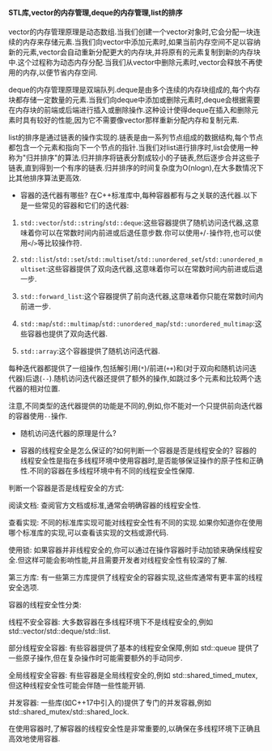 #### STL库,vector的内存管理,deque的内存管理,list的排序
vector的内存管理原理是动态数组.当我们创建一个vector对象时,它会分配一块连续的内存来存储元素.当我们向vector中添加元素时,如果当前内存空间不足以容纳新的元素,vector会自动重新分配更大的内存块,并将原有的元素复制到新的内存块中.这个过程称为动态内存分配.当我们从vector中删除元素时,vector会释放不再使用的内存,以便节省内存空间.

deque的内存管理原理是双端队列.deque是由多个连续的内存块组成的,每个内存块都存储一定数量的元素.当我们向deque中添加或删除元素时,deque会根据需要在内存块的前端或后端进行插入或删除操作.这种设计使得deque在插入和删除元素时具有较好的性能,因为它不需要像vector那样重新分配内存和复制元素.

list的排序是通过链表的操作实现的.链表是由一系列节点组成的数据结构,每个节点都包含一个元素和指向下一个节点的指针.当我们对list进行排序时,list会使用一种称为"归并排序"的算法.归并排序将链表分割成较小的子链表,然后逐步合并这些子链表,直到得到一个有序的链表.归并排序的时间复杂度为O(nlogn),在大多数情况下比其他排序算法更高效.

* 容器的迭代器有哪些?
在C++标准库中,每种容器都有与之关联的迭代器.以下是一些常见的容器和它们的迭代器:

1. `std::vector`/`std::string`/`std::deque`:这些容器提供了随机访问迭代器,这意味着你可以在常数时间内前进或后退任意步数.你可以使用`+`/`-`操作符,也可以使用`<`/`>`等比较操作符.

2. `std::list`/`std::set`/`std::multiset`/`std::unordered_set`/`std::unordered_multiset`:这些容器提供了双向迭代器,这意味着你可以在常数时间内前进或后退一步.

3. `std::forward_list`:这个容器提供了前向迭代器,这意味着你只能在常数时间内前进一步.

4. `std::map`/`std::multimap`/`std::unordered_map`/`std::unordered_multimap`:这些容器也提供了双向迭代器.

5. `std::array`:这个容器提供了随机访问迭代器.

每种迭代器都提供了一组操作,包括解引用(`*`)/前进(`++`)和(对于双向和随机访问迭代器)后退(`--`).随机访问迭代器还提供了额外的操作,如跳过多个元素和比较两个迭代器的相对位置.

注意,不同类型的迭代器提供的功能是不同的,例如,你不能对一个只提供前向迭代器的容器使用`--`操作.



* 随机访问迭代器的原理是什么?

* 容器的线程安全是怎么保证的?如何判断一个容器是否是线程安全的?
容器的线程安全性是指在多线程环境中使用容器时,是否能够保证操作的原子性和正确性.不同的容器在多线程环境中有不同的线程安全性保障.

判断一个容器是否是线程安全的方式:

阅读文档: 查阅官方文档或标准,通常会明确容器的线程安全性.

查看实现: 不同的标准库实现可能对线程安全性有不同的实现.如果你知道你在使用哪个标准库的实现,可以查看该实现的文档或源代码.

使用锁: 如果容器并非线程安全的,你可以通过在操作容器时手动加锁来确保线程安全.但这样可能会影响性能,并且需要开发者对线程安全性有较深的了解.

第三方库: 有一些第三方库提供了线程安全的容器实现,这些库通常有更丰富的线程安全选项.

容器的线程安全性分类:

线程不安全容器: 大多数容器在多线程环境下不是线程安全的,例如 std::vector/std::deque/std::list.

部分线程安全容器: 有些容器提供了基本的线程安全保障,例如 std::queue 提供了一些原子操作,但在复杂操作时可能需要额外的手动同步.

全局线程安全容器: 有些容器是全局线程安全的,例如 std::shared_timed_mutex,但这种线程安全性可能会伴随一些性能开销.

并发容器: 一些库(如C++17中引入的)提供了专门的并发容器,例如 std::shared_mutex/std::shared_lock.

在使用容器时,了解容器的线程安全性是非常重要的,以确保在多线程环境下正确且高效地使用容器.